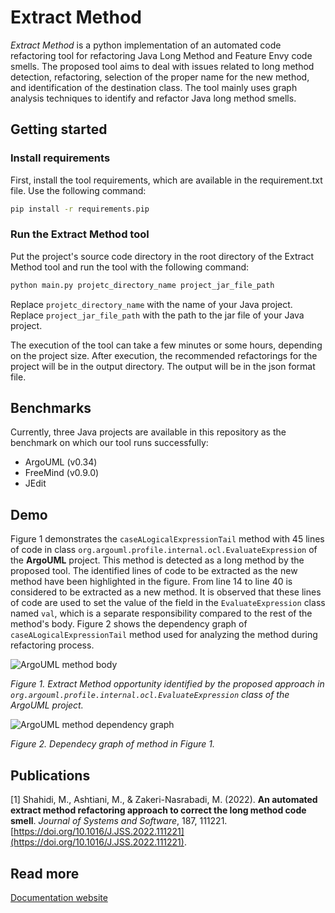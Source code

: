 # Extract Method

*Extract Method* is a python implementation of an automated code refactoring tool for refactoring Java Long Method and Feature Envy code smells. The proposed tool aims to deal with issues related to long method detection, refactoring, selection of the proper name for the new method, and identification of the destination class. The tool mainly uses graph analysis techniques to identify and refactor Java long method smells.

## Getting started
### Install requirements
First, install the tool requirements, which are available in the requirement.txt file. Use the following command:
```bash
pip install -r requirements.pip
```

### Run the Extract Method tool

Put the project's source code directory in the root directory of the Extract Method tool and run the tool with the following command:

```bash
python main.py projetc_directory_name project_jar_file_path
```

Replace `projetc_directory_name` with the name of your Java project.
Replace `project_jar_file_path` with the path to the jar file of your Java project.

The execution of the tool can take a few minutes or some hours, depending on the project size. After execution, the recommended refactorings for the project will be in the output directory. The output will be in the json format file. 


## Benchmarks
Currently, three Java projects are available in this repository as the benchmark on which our tool runs successfully:

* ArgoUML (v0.34)
* FreeMind (v0.9.0)
* JEdit

## Demo
Figure 1 demonstrates the `caseALogicalExpressionTail` method with 45 lines of code in class `org.argouml.profile.internal.ocl.EvaluateExpression` of the **ArgoUML** project. This method is detected as a long method by the proposed tool. The identified lines of code to be extracted as the new method have been highlighted in the figure. 
From line 14 to line 40 is considered to be extracted as a new method. It is observed that these lines of code are used to set the value of the field in the `EvaluateExpression` class named `val`, which is a separate responsibility compared to the rest of the method's body. 
Figure 2 shows the dependency graph of `caseALogicalExpressionTail` method used for analyzing the method during refactoring process.  


![ArgoUML method body](./docs/figs/argo_uml_method1.png)

_Figure 1. Extract Method opportunity identified by the proposed approach in `org.argouml.profile.internal.ocl.EvaluateExpression` class of the ArgoUML project._


![ArgoUML method dependency graph](./docs/figs/argo_uml_method1_dependency_graph.png)

_Figure 2. Dependecy graph of method in Figure 1._



## Publications 

[1] Shahidi, M., Ashtiani, M., & Zakeri-Nasrabadi, M. (2022). **An automated extract method refactoring approach to correct the long method code smell**. *Journal of Systems and Software*, 187, 111221. [https://doi.org/10.1016/J.JSS.2022.111221](https://doi.org/10.1016/J.JSS.2022.111221).


## Read more

[Documentation website](https://m-zakeri.github.io/extract_method)








